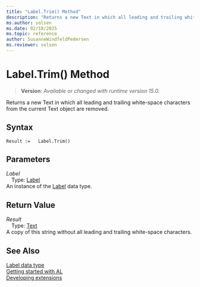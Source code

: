 ```yaml
---
title: "Label.Trim() Method"
description: "Returns a new Text in which all leading and trailing white-space characters from the current Text object are removed."
ms.author: solsen
ms.date: 02/18/2025
ms.topic: reference
author: SusanneWindfeldPedersen
ms.reviewer: solsen
---
```

[//]: # (START>DO_NOT_EDIT)
[//]: # (IMPORTANT:Do not edit any of the content between here and the END>DO_NOT_EDIT.)
[//]: # (Any modifications should be made in the .xml files in the ModernDev repo.)
# Label.Trim() Method
> **Version**: _Available or changed with runtime version 15.0._

Returns a new Text in which all leading and trailing white-space characters from the current Text object are removed.


## Syntax
```AL
Result :=   Label.Trim()
```
## Parameters
*Label*  
&emsp;Type: [Label](label-data-type.md)  
An instance of the [Label](label-data-type.md) data type.  

## Return Value
*Result*  
&emsp;Type: [Text](../text/text-data-type.md)  
A copy of this string without all leading and trailing white-space characters.


[//]: # (IMPORTANT: END>DO_NOT_EDIT)
## See Also
[Label data type](label-data-type.md)  
[Getting started with AL](../../devenv-get-started.md)  
[Developing extensions](../../devenv-dev-overview.md)
